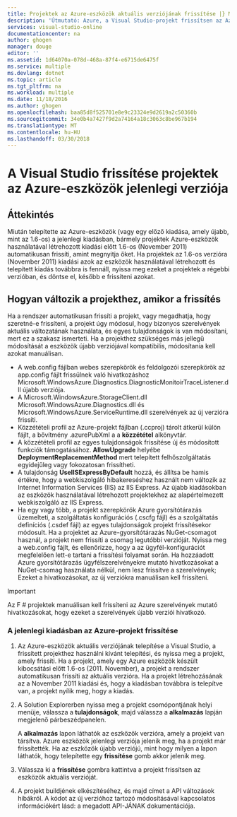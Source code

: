 ```yaml
---
title: Projektek az Azure-eszközök aktuális verziójának frissítése |} Microsoft Docs
description: 'Útmutató: Azure, a Visual Studio-projekt frissítsen az Azure-eszközök jelenlegi verziója'
services: visual-studio-online
documentationcenter: na
author: ghogen
manager: douge
editor: ''
ms.assetid: 1d64070a-078d-468a-87f4-e6715de6475f
ms.service: multiple
ms.devlang: dotnet
ms.topic: article
ms.tgt_pltfrm: na
ms.workload: multiple
ms.date: 11/18/2016
ms.author: ghogen
ms.openlocfilehash: baa85d8f525701e8e9c23324e9d2619a2c50360b
ms.sourcegitcommit: 34e0b4a7427f9d2a74164a18c3063c8be967b194
ms.translationtype: MT
ms.contentlocale: hu-HU
ms.lasthandoff: 03/30/2018
---
```

# <a name="how-to-upgrade-projects-to-the-current-version-of-the-azure-tools-for-visual-studio"></a>A Visual Studio frissítése projektek az Azure-eszközök jelenlegi verziója
## <a name="overview"></a>Áttekintés
Miután telepítette az Azure-eszközök (vagy egy előző kiadása, amely újabb, mint az 1.6-os) a jelenlegi kiadásban, bármely projektek Azure-eszközök használatával létrehozott kiadási előtt 1.6-os (November 2011) automatikusan frissíti, amint megnyitja őket. Ha projektek az 1.6-os verzióra (November 2011) kiadási azok az eszközök használatával létrehozott és telepített kiadás továbbra is fennáll, nyissa meg ezeket a projektek a régebbi verzióban, és döntse el, később e frissíteni azokat.

## <a name="how-your-project-changes-when-you-upgrade-it"></a>Hogyan változik a projekthez, amikor a frissítés
Ha a rendszer automatikusan frissíti a projekt, vagy megadhatja, hogy szeretné-e frissíteni, a projekt úgy módosul, hogy bizonyos szerelvények aktuális változatának használata, és egyes tulajdonságok is van módosítani, mert ez a szakasz ismerteti. Ha a projekthez szükséges más jellegű módosítását a eszközök újabb verziójával kompatibilis, módosítania kell azokat manuálisan.

* A web.config fájlban webes szerepkörök és feldolgozói szerepkörök az app.config fájlt frissülnek való hivatkozáshoz Microsoft.WindowsAzure.Diagnostics.DiagnosticMonitoirTraceListener.dll újabb verziója.
* A Microsoft.WindowsAzure.StorageClient.dll Microsoft.WindowsAzure.Diagnostics.dll és Microsoft.WindowsAzure.ServiceRuntime.dll szerelvények az új verzióra frissíti.
* Közzétételi profil az Azure-projekt fájlban (.ccproj) tárolt átkerül külön fájlt, a bővítmény .azurePubXml a a **közzététel** alkönyvtár.
* A közzétételi profil az egyes tulajdonságok frissítése új és módosított funkciók támogatásához. **AllowUpgrade** helyébe **DeploymentReplacementMethod** mert telepített felhőszolgáltatás egyidejűleg vagy fokozatosan frissítheti.
* A tulajdonság **UseIISExpressByDefault** hozzá, és állítsa be hamis értékre, hogy a webkiszolgáló hibakereséshez használt nem változik az Internet Information Services (IIS) az IIS Express. Az újabb kiadásokban az eszközök használatával létrehozott projektekhez az alapértelmezett webkiszolgáló az IIS Express.
* Ha egy vagy több, a projekt szerepkörök Azure gyorsítótárazás üzemelteti, a szolgáltatás konfigurációs (.cscfg fájl) és a szolgáltatás definíciós (.csdef fájl) az egyes tulajdonságok projekt frissítésekor módosult. Ha a projektet az Azure-gyorsítótárazás NuGet-csomagot használ, a projekt nem frissíti a csomag legutóbbi verzióját. Nyissa meg a web.config fájlt, és ellenőrizze, hogy a az ügyfél-konfigurációt megfelelően lett-e tartani a frissítési folyamat során. Ha hozzáadott Azure gyorsítótárazás ügyfélszerelvényekre mutató hivatkozásokat a NuGet-csomag használata nélkül, nem lesz frissítve a szerelvények; Ezeket a hivatkozásokat, az új verziókra manuálisan kell frissíteni.

> [!IMPORTANT]
> Az F # projektek manuálisan kell frissíteni az Azure szerelvények mutató hivatkozásokat, hogy ezeket a szerelvények újabb verziói hivatkozó.
> 
> 

### <a name="how-to-upgrade-an-azure-project-to-the-current-release"></a>A jelenlegi kiadásban az Azure-projekt frissítése
1. Az Azure-eszközök aktuális verziójának telepítése a Visual Studio, a frissített projekthez használni kívánt telepítési, és nyissa meg a projekt, amely frissíti. Ha a projekt, amely egy Azure eszközök készült kibocsátási előtt 1.6-os (2011. November), a projekt a rendszer automatikusan frissíti az aktuális verzióra. Ha a projekt létrehozásának az a November 2011 kiadási és, hogy a kiadásban továbbra is telepítve van, a projekt nyílik meg, hogy a kiadás.
2. A Solution Explorerben nyissa meg a projekt csomópontjának helyi menüje, válassza a **tulajdonságok**, majd válassza a **alkalmazás** lapján megjelenő párbeszédpanelen.
   
    A **alkalmazás** lapon láthatók az eszközök verzióra, amely a projekt van társítva. Azure eszközök jelenlegi verziója jelenik meg, ha a projekt már frissítették. Ha az eszközök újabb verziójú, mint hogy milyen a lapon láthatók, hogy telepítette egy **frissítése** gomb akkor jelenik meg.
3. Válassza ki a **frissítése** gombra kattintva a projekt frissítsen az eszközök aktuális verzióját.
4. A projekt buildjének elkészítéséhez, és majd címet a API változások hibákról. A kódot az új verzióhoz tartozó módosításával kapcsolatos információkért lásd: a megadott API-JÁNAK dokumentációja.

